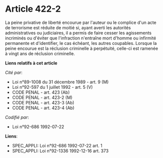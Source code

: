 # Article 422-2

La peine privative de liberté encourue par l'auteur ou le complice d'un acte de terrorisme est réduite de moitié si, ayant
averti les autorités administratives ou judiciaires, il a permis de faire cesser les agissements incriminés ou d'éviter que
l'infraction n'entraîne mort d'homme ou infirmité permanente et d'identifier, le cas échéant, les autres coupables. Lorsque
la peine encourue est la réclusion criminelle à perpétuité, celle-ci est ramenée à vingt ans de réclusion criminelle.

**Liens relatifs à cet article**

_Cité par_:

  - Loi n°89-1008 du 31 décembre 1989 - art. 9 (M)
  - Loi n°92-597 du 1 juillet 1992 - art. 5 (V)
  - CODE PENAL - art. 423 (Ab)
  - CODE PENAL - art. 423-2 (M)
  - CODE PENAL - art. 423-3 (Ab)
  - CODE PENAL - art. 423-4 (Ab)

_Codifié par_:

  - Loi n°92-686 1992-07-22

**Liens**:

  - SPEC_APPLI: Loi n°92-686 1992-07-22 art. 1
  - SPEC_APPLI: Loi n°92-1336 1992-12-16 art. 373
